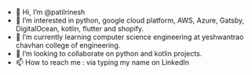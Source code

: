 - 👋 Hi, I’m @patilrinesh
- 👀 I’m interested in python, google cloud platform, AWS, Azure, Gatsby, DigitalOcean, kotlin, flutter and shopify.
- 🌱 I’m currently learning computer science engineering at yeshwantrao chavhan college of engineering.
- 💞️ I’m looking to collaborate on python and kotlin projects.
- 📫 How to reach me : via typing my name on LinkedIn

<!---
patilrinesh/patilrinesh is a ✨ special ✨ repository
--->
